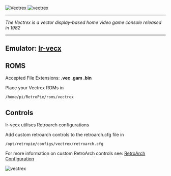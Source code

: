 ![Vectrex](http://standalonepost.com/sites/all/pictures/Nikopik/Vectrex_logo.png)
![vectrex](https://cloud.githubusercontent.com/assets/10035308/12212913/3db1749a-b62d-11e5-913c-4ddf2187ce3a.png)
***
_The Vectrex is a vector display-based home video game console released in 1982_
***

## Emulator: [lr-vecx](https://github.com/libretro/libretro-vecx)

## ROMS

Accepted File Extensions: **.vec .gam .bin**

Place your Vectrex ROMs in 
```
/home/pi/RetroPie/roms/vectrex
```

## Controls

lr-vecx utilises Retroarch configurations

Add custom retroarch controls to the retroarch.cfg file in
```shell
/opt/retropie/configs/vectrex/retroarch.cfg
```
For more information on custom RetroArch controls see: [RetroArch Configuration](https://github.com/petrockblog/RetroPie-Setup/wiki/RetroArch-Configuration)

![vectrex](https://cloud.githubusercontent.com/assets/10035308/8196876/168671c6-144e-11e5-8139-d2d980a936fa.png)